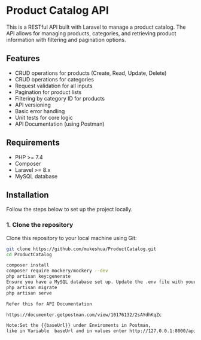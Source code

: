 # Product Catalog API

This is a RESTful API built with Laravel to manage a product catalog. The API allows for managing products, categories, and retrieving product information with filtering and pagination options.

## Features
- CRUD operations for products (Create, Read, Update, Delete)
- CRUD operations for categories
- Request validation for all inputs
- Pagination for product lists
- Filtering by category ID for products
- API versioning
- Basic error handling
- Unit tests for core logic
- API Documentation (using Postman)

## Requirements
- PHP >= 7.4
- Composer
- Laravel >= 8.x
- MySQL database

## Installation

Follow the steps below to set up the project locally.

### 1. Clone the repository
Clone this repository to your local machine using Git:

```bash
git clone https://github.com/mukeshua/ProductCatalog.git
cd ProductCatalog

composer install
composer require mockery/mockery --dev
php artisan key:generate
Ensure you have a MySQL database set up. Update the .env file with your database credentials (change file rename.env to .env)
php artisan migrate
php artisan serve

Refer this for API Documentation

https://documenter.getpostman.com/view/10176132/2sAYdhKqZc

Note:Set the {{baseUrl}} under Enviroments in Postman,
like in Variable  baseUrl and in values enter http://127.0.0.1:8000/api/v1


